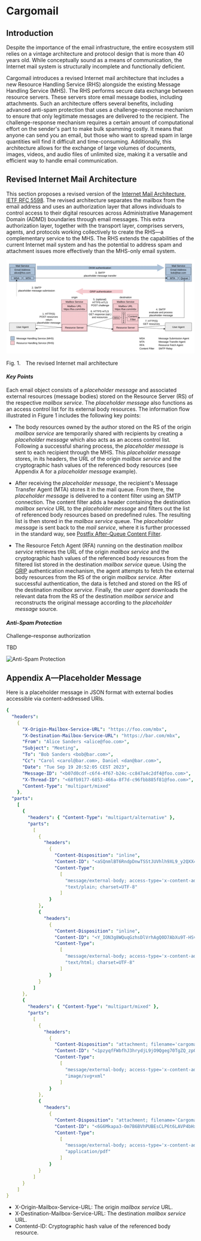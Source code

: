 # Cargomail

## Introduction

Despite the importance of the email infrastructure, the entire ecosystem still relies on a vintage architecture and protocol design that is more than 40 years old. While conceptually sound as a means of communication, the Internet mail system is structurally incomplete and functionally deficient.

Cargomail introduces a revised Internet mail architecture that includes a new Resource Handling Service (RHS) alongside the existing Message Handling Service (MHS). The RHS performs secure data exchange between resource servers. These servers store email message bodies, including attachments. Such an architecture offers several benefits, including advanced anti-spam protection that uses a challenge-response mechanism to ensure that only legitimate messages are delivered to the recipient. The challenge-response mechanism requires a certain amount of computational effort on the sender's part to make bulk spamming costly. It means that anyone can send you an email, but those who want to spread spam in large quantities will find it difficult and time-consuming. Additionally, this architecture allows for the exchange of large volumes of documents, images, videos, and audio files of unlimited size, making it a versatile and efficient way to handle email communication.

<!--
## White Paper

This project is constantly evolving. You can download the latest revision of the whitepaper here: [Cargomail.pdf](https://github.com/cargomail-org/cargomail/raw/main/whitepaper/Cargomail.pdf).
-->

## Revised Internet Mail Architecture

This section proposes a revised version of the [Internet Mail Architecture, IETF RFC 5598](https://www.rfc-editor.org/rfc/rfc5598.html). The revised architecture separates the mailbox from the email address and uses an authorization layer that allows individuals to control access to their digital resources across Administrative Management Domain (ADMD) boundaries through email messages. This extra authorization layer, together with the transport layer, comprises servers, agents, and protocols working collectively to create the RHS—a complementary service to the MHS. The RHS extends the capabilities of the current Internet mail system and has the potential to address spam and attachment issues more effectively than the MHS-only email system.

![Revised Internet Mail Architecture](images/revised_internet_mail_architecture.svg)

<p class="figure">
    Fig.&nbsp;1.&emsp;The revised Internet mail architecture
</p>

#### *Key Points*

Each email object consists of a *placeholder message* and associated external resources (message bodies) stored on the Resource Server (RS) of the respective *mailbox service*. The *placeholder message* also functions as an access control list for its external body resources. The information flow illustrated in Figure 1 includes the following key points:

- The body resources owned by the author stored on the RS of the origin *mailbox service* are temporarily shared with recipients by creating a *placeholder message* which also acts as an access control list. Following a successful sharing process, the *placeholder message* is sent to each recipient through the MHS. This *placeholder message* stores, in its headers, the URL of the origin *mailbox service* and the cryptographic hash values of the referenced body resources (see Appendix A for a *placeholder message* example).

- After receiving the *placeholder message*, the recipient's Message Transfer Agent (MTA) stores it in the mail queue. From there, the *placeholder message* is delivered to a content filter using an SMTP connection. The content filter adds a header containing the destination *mailbox service* URL to the *placeholder message* and filters out the list of referenced body resources based on predefined rules. The resulting list is then stored in the *mailbox service* queue. The *placeholder message* is sent back to the *mail service*, where it is further processed in the standard way, see [Postfix After-Queue Content Filter](https://www.postfix.org/FILTER_README.html#advanced_filter).

- The Resource Fetch Agent (RFA) running on the destination *mailbox service* retrieves the URL of the origin *mailbox service* and the cryptographic hash values of the referenced body resources from the filtered list stored in the destination *mailbox service* queue. Using the [GRIP](https://github.com/cargomail-org/grip) authentication mechanism, the agent attempts to fetch the external body resources from the RS of the origin *mailbox service*. After successful authentication, the data is fetched and stored on the RS of the destination *mailbox service*. Finally, the *user agent* downloads the relevant data from the RS of the destination *mailbox service* and reconstructs the original message according to the *placeholder message* source.

#### *Anti-Spam Protection*

Challenge–response authorization

TBD

![Anti-Spam Protection](images/challenge–response_authorization.svg)

## Appendix A—Placeholder Message

Here is a placeholder message in JSON format with external bodies accessible via content-addressed URIs.

```yaml
{
  "headers":
    {
      "X-Origin-Mailbox-Service-URL": "https://foo.com/mbx",
      "X-Destination-Mailbox-Service-URL": "https://bar.com/mbx",
      "From": "Alice Sanders <alice@foo.com>",
      "Subject": "Meeting",
      "To": "Bob Sanders <bob@bar.com>",
      "Cc": "Carol <carol@bar.com>, Daniel <dan@bar.com>",
      "Date": "Tue Sep 19 20:52:05 CEST 2023",
      "Message-ID": "<b07d0cdf-c6f4-4f67-b24c-cc847a4c2df4@foo.com>",
      "X-Thread-ID": "<68fb9177-6853-466a-8f7d-c96fbb885f81@foo.com>",
      "Content-Type": "multipart/mixed"
    },
  "parts":
    [
      {
        "headers": { "Content-Type": "multipart/alternative" },
        "parts":
          [
            {
              "headers":
                {
                  "Content-Disposition": "inline",
                  "Content-ID": "<aSQnmlBT6RndpDnwTSStJUVhlh9XL9_y2QXX42NhKuI>",
                  "Content-Type":
                    [
                      "message/external-body; access-type='x-content-addressed-uri'; hash-algorithm='sha256'; size='42'",
                      "text/plain; charset=UTF-8"
                    ]
                }
            },
            {
              "headers":
                {
                  "Content-Disposition": "inline",
                  "Content-ID": "<Y_ION3g8WQuqGzhsDlVrhAgQ0D7AbXu9T-HSv3w--zY>",
                  "Content-Type":
                    [
                      "message/external-body; access-type='x-content-addressed-uri'; hash-algorithm='sha256'; size='109'",
                      "text/html; charset=UTF-8"
                    ]
                }
            }
          ]
      },
      {
        "headers": { "Content-Type": "multipart/mixed" },
        "parts":
          [
            {
              "headers":
                {
                  "Content-Disposition": "attachment; filename='cargomail_architecture.svg'",
                  "Content-ID": "<1pzyqfFWbfhJ3hrydjL9jO9Qgeg70TgZQ_zpOkt4HOU>",
                  "Content-Type":
                    [
                      "message/external-body; access-type='x-content-addressed-uri'; hash-algorithm='sha256'; size='52247'",
                      "image/svg+xml"
                    ]
                }
            },
            {
              "headers":
                {
                  "Content-Disposition": "attachment; filename='Cargomail.pdf'",
                  "Content-ID": "<6G6Mkapa3-Om7B6BVhPUBEsCLP6t6LAVP4bHxhQF5nc>",
                  "Content-Type":
                    [
                      "message/external-body; access-type='x-content-addressed-uri'; hash-algorithm='sha256'; size='153403'",
                      "application/pdf"
                    ]
                }
            }
          ]
      }
    ]
}
```

- X-Origin-Mailbox-Service-URL: The origin *mailbox service* URL.
- X-Destination-Mailbox-Service-URL: The destination *mailbox service* URL.
- Contentd-ID: Cryptographic hash value of the referenced body resource.
